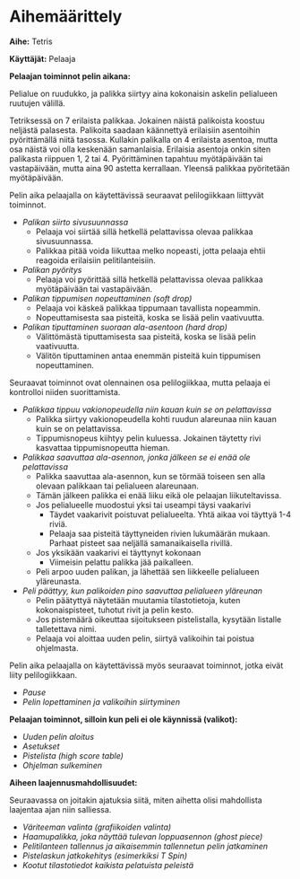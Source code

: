 # Aihemäärittely

**Aihe:** Tetris

**Käyttäjät:** Pelaaja

**Pelaajan toiminnot pelin aikana:**

Pelialue on ruudukko, ja palikka siirtyy aina kokonaisin askelin pelialueen ruutujen välillä.

Tetriksessä on 7 erilaista palikkaa. Jokainen näistä palikoista koostuu neljästä palasesta. Palikoita saadaan käännettyä erilaisiin asentoihin pyörittämällä niitä tasossa. Kullakin palikalla on 4 erilaista asentoa, mutta osa näistä voi olla keskenään samanlaisia. Erilaisia asentoja onkin siten palikasta riippuen 1, 2 tai 4. Pyörittäminen tapahtuu myötäpäivään tai vastapäivään, mutta aina 90 astetta kerrallaan. Yleensä palikkaa pyöritetään myötäpäivään.

Pelin aika pelaajalla on käytettävissä seuraavat pelilogiikkaan liittyvät toiminnot.

* *Palikan siirto sivusuunnassa*
  * Pelaaja voi siirtää sillä hetkellä pelattavissa olevaa palikkaa sivusuunnassa.
  * Palikkaa pitää voida liikuttaa melko nopeasti, jotta pelaaja ehtii reagoida erilaisiin pelitilanteisiin.
* *Palikan pyöritys*
  * Pelaaja voi pyörittää sillä hetkellä pelattavissa olevaa palikkaa myötäpäivään tai vastapäivään.
* *Palikan tippumisen nopeuttaminen (soft drop)*
  * Pelaaja voi käskeä palikkaa tippumaan tavallista nopeammin.
  * Nopeuttamisesta saa pisteitä, koska se lisää pelin vaativuutta.
* *Palikan tiputtaminen suoraan ala-asentoon (hard drop)*
  * Välittömästä tiputtamisesta saa pisteitä, koska se lisää pelin vaativuutta.
  * Välitön tiputtaminen antaa enemmän pisteitä kuin tippumisen nopeuttaminen.

Seuraavat toiminnot ovat olennainen osa pelilogiikkaa, mutta pelaaja ei kontrolloi niiden suorittamista.

* *Palikkaa tippuu vakionopeudella niin kauan kuin se on pelattavissa*
  * Palikka siirtyy vakionopeudella kohti ruudun alareunaa niin kauan kuin se on pelattavissa.
  * Tippumisnopeus kiihtyy pelin kuluessa. Jokainen täytetty rivi kasvattaa tippumisnopeutta hieman.
* *Palikkaa saavuttaa ala-asennon, jonka jälkeen se ei enää ole pelattavissa*
  * Palikka saavuttaa ala-asennon, kun se törmää toiseen sen alla olevaan palikkaan tai pelialueen alareunaan.
  * Tämän jälkeen palikka ei enää liiku eikä ole pelaajan liikuteltavissa.
  * Jos pelialueelle muodostui yksi tai useampi täysi vaakarivi
    * Täydet vaakarivit poistuvat pelialueelta. Yhtä aikaa voi täyttyä 1-4 riviä.
    * Pelaaja saa pisteitä täyttyneiden rivien lukumäärän mukaan. Parhaat pisteet saa neljällä samanaikaisella rivillä.
  * Jos yksikään vaakarivi ei täyttynyt kokonaan
    * Viimeisin pelattu palikka jää paikalleen.
  * Peli arpoo uuden palikan, ja lähettää sen liikkeelle pelialueen yläreunasta.
* *Peli päättyy, kun palikoiden pino saavuttaa pelialueen yläreunan*
  * Pelin päätyttyä näytetään muutamia tilastotietoja, kuten kokonaispisteet, tuhotut rivit ja pelin kesto.
  * Jos pistemäärä oikeuttaa sijoitukseen pistelistalla, kysytään listalle talletettava nimi.
  * Pelaaja voi aloittaa uuden pelin, siirtyä valikoihin tai poistua ohjelmasta.

Pelin aika pelaajalla on käytettävissä myös seuraavat toiminnot, jotka eivät liity pelilogiikkaan.

* *Pause*
* *Pelin lopettaminen ja valikoihin siirtyminen*

**Pelaajan toiminnot, silloin kun peli ei ole käynnissä (valikot):**

* *Uuden pelin aloitus*
* *Asetukset*
* *Pistelista (high score table)*
* *Ohjelman sulkeminen*

**Aiheen laajennusmahdollisuudet:**

Seuraavassa on joitakin ajatuksia siitä, miten aihetta olisi mahdollista laajentaa ajan niin salliessa.

* *Väriteeman valinta (grafiikoiden valinta)*
* *Haamupalikka, joka näyttää tulevan loppuasennon (ghost piece)*
* *Pelitilanteen tallennus ja aikaisemmin tallennetun pelin jatkaminen*
* *Pistelaskun jatkokehitys (esimerkiksi T Spin)*
* *Kootut tilastotiedot kaikista pelatuista peleistä*
